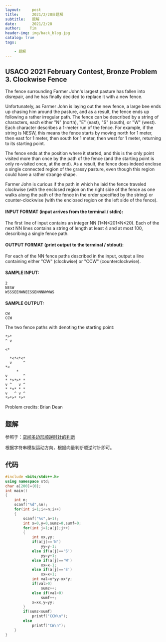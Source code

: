 ```yaml
---
layout:     post
title:      2021/2/28日题解
subtitle:   题解
date:       2021/2/28
author:    Tim
header-img: img/back_blog.jpg
catalog: true
tags:

    - 题解
---
```


## USACO 2021 February Contest, Bronze Problem 3. Clockwise Fence

The fence surrounding Farmer John's largest pasture has fallen into disrepair, and he has finally decided to replace it with a new fence.

Unfortunately, as Farmer John is laying out the new fence, a large bee ends up chasing him around the pasture, and as a result, the fence ends up following a rather irregular path. The fence can be described by a string of characters, each either "N" (north), "E" (east), "S" (south), or "W" (west). Each character describes a 1-meter run of the fence. For example, if the string is NESW, this means the fence starts by moving north for 1 meter, then east for 1 meter, then south for 1 meter, then west for 1 meter, returning to its starting point.

The fence ends at the position where it started, and this is the only point visited more than once by the path of the fence (and the starting point is only re-visited once, at the end). As a result, the fence does indeed enclose a single connected region of the grassy pasture, even though this region could have a rather strange shape.

Farmer John is curious if the path in which he laid the fence traveled clockwise (with the enclosed region on the right side of the fence as one walks along the path of the fence in the order specified by the string) or counter-clockwise (with the enclosed region on the left side of the fence).



#### INPUT FORMAT (input arrives from the terminal / stdin):

The first line of input contains an integer NN (1≤N≤201≤N≤20). Each of the next NN lines contains a string of length at least 4 and at most 100, describing a single fence path.



#### OUTPUT FORMAT (print output to the terminal / stdout):

For each of the NN fence paths described in the input, output a line containing either "CW" (clockwise) or "CCW" (counterclockwise).



#### SAMPLE INPUT:

```
2
NESW
WSSSEENWNEESSENNNNWWWS
```

#### SAMPLE OUTPUT:

```
CW
CCW
```

The two fence paths with  denoting the starting point:



```
*>*
^ v

<*

  *<*<*<*
  v     ^
*<
     *
v       ^
* *>*>* *
v ^   v ^
* *<* * *
v   ^ v ^
*>*>* *>*
```



Problem credits: Brian Dean

## 题解

参照于：[空间多边形顺逆时针的判断](https://blog.csdn.net/swety_gxy/article/details/70782908)

根据字符串模拟运动方向，根据向量判断顺逆时针即可。

## 代码

```c++
#include <bits/stdc++.h>
using namespace std;
char a[200]={0};
int main()
{
    int n;
    scanf("%d",&n);
    for(int i=1;i<=n;i++)
    {
        scanf("%s",a+1);
        int x=0,y=0,sumz=0,sumf=0;
        for(int j=1;a[j];j++)
        {
            int xx,yy;
            if(a[j]=='N')
                yy=y-1;
            else if(a[j]=='S')
                yy=y+1;
            else if(a[j]=='W')
                xx=x-1;
            else if(a[j]=='E')
                xx=x+1;
            int val=x*yy-xx*y;
            if(val>0)
                sumz++;
            else if(val<0)
                sumf++;
            x=xx,y=yy;
        }    
        if(sumz<sumf)
            printf("CCW\n");
        else
            printf("CW\n");
    }
}
```

